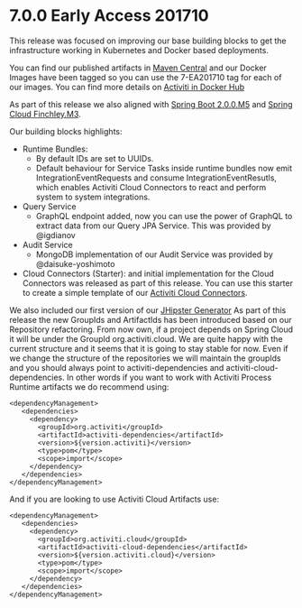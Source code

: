 # 7.0.0 Early Access 201710

This release was focused on improving our base building blocks to get the infrastructure working in Kubernetes and Docker based deployments.

You can find our published artifacts in [Maven Central](http://search.maven.org/#search|ga|1|activiti-cloud) and our Docker Images have been tagged so you can use the 7-EA201710 tag for each of our images. You can find more details on [Activiti in Docker Hub](https://hub.docker.com/u/activiti/)

As part of this release we also aligned with [Spring Boot 2.0.0.M5](https://github.com/spring-projects/spring-boot/wiki/Spring-Boot-2.0.0-M5-Release-Notes) and [Spring Cloud Finchley.M3](https://github.com/spring-projects/spring-cloud/wiki/Spring-Cloud-Finchley-Release-Notes).

Our building blocks highlights:

* Runtime Bundles:
  * By default IDs are set to UUIDs.
  * Default behaviour for Service Tasks inside runtime bundles now emit IntegrationEventRequests and consume IntegrationEventResutls, which enables Activiti Cloud Connectors to react and perform system to system integrations.
* Query Service
  * GraphQL endpoint added, now you can use the power of GraphQL to extract data from our Query JPA Service. This was provided by @igdianov
* Audit Service
  * MongoDB implementation of our Audit Service was provided by @daisuke-yoshimoto
* Cloud Connectors \(Starter\): and initial implementation for the Cloud Connectors was released as part of this release. You can use this starter to create a simple template of our [Activiti Cloud Connectors](https://github.com/Activiti/activiti-cloud-connectors).

We also included our first version of our [JHipster Generator](https://github.com/Activiti/generator-jhipster-activiti) As part of this release the new GroupIds and ArtifactIds has been introduced based on our Repository refactoring. From now own, if a project depends on Spring Cloud it will be under the GroupId org.activiti.cloud. We are quite happy with the current structure and it seems that it is going to stay stable for now. Even if we change the structure of the repositories we will maintain the groupIds and you should always point to activiti-dependencies and activiti-cloud-dependencies. In other words if you want to work with Activiti Process Runtime artifacts we do recommend using:

```text
<dependencyManagement>
   <dependencies>
     <dependency>
       <groupId>org.activiti</groupId>
       <artifactId>activiti-dependencies</artifactId>
       <version>${version.activiti}</version>
       <type>pom</type>
       <scope>import</scope>
     </dependency>
   </dependencies>
</dependencyManagement>
```

And if you are looking to use Activiti Cloud Artifacts use:

```text
<dependencyManagement>
   <dependencies>
     <dependency>
       <groupId>org.activiti.cloud</groupId>
       <artifactId>activiti-cloud-dependencies</artifactId>
       <version>${version.activiti.cloud}</version>
       <type>pom</type>
       <scope>import</scope>
     </dependency>
   </dependencies>
</dependencyManagement>
```

